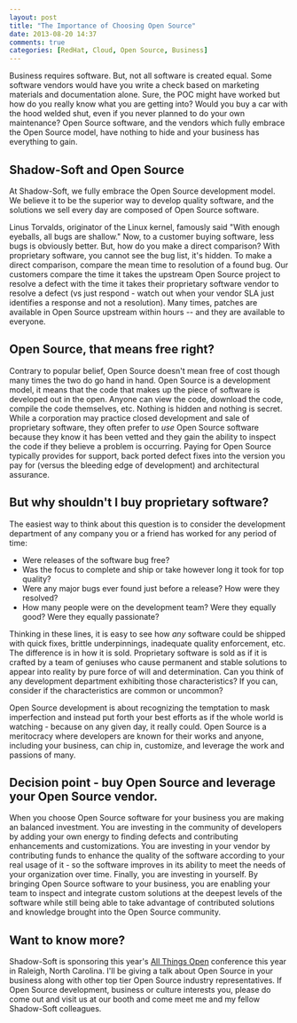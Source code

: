 ```yaml
---
layout: post
title: "The Importance of Choosing Open Source"
date: 2013-08-20 14:37
comments: true
categories: [RedHat, Cloud, Open Source, Business]
---
```


Business requires software.  But, not all software is created equal.  Some software vendors would have you write a check based on marketing materials and documentation alone.  Sure, the POC might have worked but how do you really know what you are getting into?  Would you buy a car with the hood welded shut, even if you never planned to do your own maintenance?  Open Source software, and the vendors which fully embrace the Open Source model, have nothing to hide and your business has everything to gain.


Shadow-Soft and Open Source
---------------------------
At Shadow-Soft, we fully embrace the Open Source development model.  We believe it to be the superior way to develop quality software, and the solutions we sell every day are composed of Open Source software.  

Linus Torvalds, originator of the Linux kernel, famously said "With enough eyeballs, all bugs are shallow."  Now, to a customer buying software, less bugs is obviously better.  But, how do you make a direct comparison?  With proprietary software, you cannot see the bug list, it's hidden.  To make a direct comparison, compare the mean time to resolution of a found bug.  Our customers compare the time it takes the upstream Open Source project to resolve a defect with the time it takes their proprietary software vendor to resolve a defect (vs just respond - watch out when your vendor SLA just identifies a response and not a resolution).  Many times, patches are available in Open Source upstream within hours -- and they are available to everyone.


Open Source, that means free right?
-----------------------------------
Contrary to popular belief, Open Source doesn't mean free of cost though many times the two do go hand in hand.  Open Source is a development model, it means that the code that makes up the piece of software is developed out in the open.  Anyone can view the code, download the code, compile the code themselves, etc.  Nothing is hidden and nothing is secret.  While a corporation may practice closed development and sale of proprietary software, they often prefer to _use_ Open Source software because they know it has been vetted and they gain the ability to inspect the code if they believe a problem is occurring.  Paying for Open Source typically provides for support, back ported defect fixes into the version you pay for (versus the bleeding edge of development) and architectural assurance.


But why shouldn't I buy proprietary software?
--------------------------------------------
The easiest way to think about this question is to consider the development department of any company you or a friend has worked for any period of time:

* Were releases of the software bug free?
* Was the focus to complete and ship or take however long it took for top quality?
* Were any major bugs ever found just before a release?  How were they resolved?
* How many people were on the development team?  Were they equally good?  Were they equally passionate?

Thinking in these lines, it is easy to see how _any_ software could be shipped with quick fixes, brittle underpinnings, inadequate quality enforcement, etc.  The difference is in how it is sold.  Proprietary software is sold as if it is crafted by a team of geniuses who cause permanent and stable solutions to appear into reality by pure force of will and determination.  Can you think of any development department exhibiting those characteristics?  If you can, consider if the characteristics are common or uncommon?

Open Source development is about recognizing the temptation to mask imperfection and instead put forth your best efforts as if the whole world is watching - because on any given day, it really could.  Open Source is a meritocracy where developers are known for their works and anyone, including your business, can chip in, customize, and leverage the work and passions of many.


Decision point - buy Open Source and leverage your Open Source vendor.
-----------------------------------------------------------------------
When you choose Open Source software for your business you are making an balanced investment.  You are investing in the community of developers by adding your own energy to finding defects and contributing enhancements and customizations.  You are investing in your vendor by contributing funds to enhance the quality of the software according to your real usage of it - so the software improves in its ability to meet the needs of your organization over time.  Finally, you are investing in yourself.  By bringing Open Source software to your business, you are enabling your team to inspect and integrate custom solutions at the deepest levels of the software while still being able to take advantage of contributed solutions and knowledge brought into the Open Source community.


Want to know more?
------------------
Shadow-Soft is sponsoring this year's [All Things Open](http://www.allthingsopen.org/) conference this year in Raleigh, North Carolina.  I'll be giving a talk about Open Source in your business along with other top tier Open Source industry representatives.  If Open Source development, business or culture interests you, please do come out and visit us at our booth and come meet me and my fellow Shadow-Soft colleagues.
